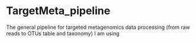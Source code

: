 # TargetMeta_pipeline
The general pipeline for targeted metagenomics data processing (from raw reads to OTUs table and taxonomy) I am using

